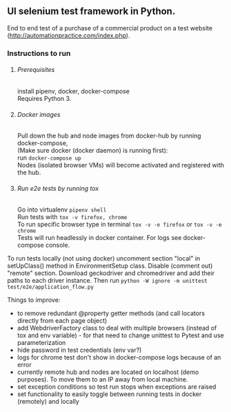 ## UI selenium test framework in Python.

End to end test of a purchase of a commercial product on a test website 
(http://automationpractice.com/index.php).

### Instructions to run

1. ###### Prerequisites
    
    install pipenv, docker, docker-compose  
    Requires Python 3.

2. ###### Docker images
    Pull down the hub and node images from docker-hub by running docker-compose,  
    (Make sure docker (docker daemon) is running first):  
    run `docker-compose up`  
    Nodes (isolated browser VMs) will become activated and registered with the hub.

3. ###### Run e2e tests by running tox
    
    Go into virtualenv `pipenv shell`    
    Run tests with `tox -v firefox, chrome`  
    To run specific browser type in terminal `tox -v -e firefox` or `tox -v -e chrome`   
    Tests will run headlessly in docker container. For logs see docker-compose console.
    
To run tests locally (not using docker) uncomment section "local" in setUpClass() 
method in EnvironmentSetup class. Disable (comment out) "remote" section. Download 
geckodriver and chromedriver and add their paths to each driver instance. Then run
`python -W ignore -m unittest test/e2e/application_flow.py`


Things to improve:
- to remove redundant @property getter methods (and call locators directly from each page object)
- add WebdriverFactory class to deal with multiple browsers (instead of tox and env variable) - for that need to change unittest to Pytest and use parameterization
- hide password in test credentials (env var?)
- logs for chrome test don't show in docker-compose logs because of an error
- currently remote hub and nodes are located on localhost (demo purposes). To move them to
 an IP away from local machine. 
- set exception conditions so test run stops when exceptions are raised
- set functionality to easily toggle between running tests in docker (remotely) and locally
 

